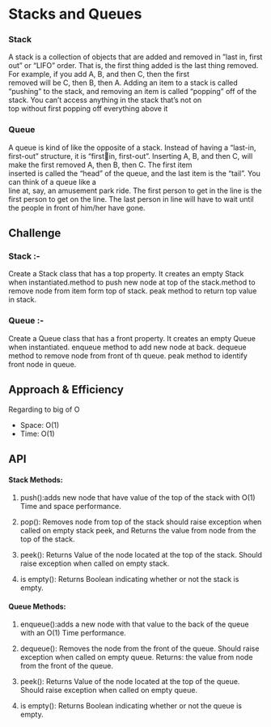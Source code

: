 # Stacks and Queues
<!-- Short summary or background information -->
### Stack
A	stack	is	a	collection	of	objects	that	are	added	and	removed	in	”last	in,	first	out”	or	“LIFO”	order.	That is,	the	first	thing	added	is	the	last	thing	removed. For	example,	if	you	add	A,	B,	and	then	C,	then	the	first	
removed	will	be	C,	then	B,	then	A. Adding	an	item	to	a	stack	is	called	“pushing”	to	the	stack,	and	
removing	an	item	is	called	“popping”	off	of	the	stack.	You	can’t	access	anything	in	the	stack	that’s	not	on	
top	without	first	popping	off	everything	above	it

### Queue
A	queue	is	kind	of	like	the	opposite	of	a	stack.	Instead	of	having	a	“last-in,	first-out”	structure,	it	is	“firstin,	first-out”.	Inserting	A,	B,	and	then	C,	will	make	the	first	removed	A,	then	B,	then	C.	The	first	item	
inserted	is	called	the	“head”	of	the	queue,	and	the	last	item	is	the	“tail”.	You	can	think	of	a	queue	like	a	
line	at,	say,	an	amusement	park	ride.	The	first	person	to	get	in	the	line	is	the	first	person	to	get	on	the	
line.	The	last	person	in	line	will	have	to	wait	until	the	people	in	front	of	him/her	have	gone.

## Challenge
<!-- Description of the challenge -->
### Stack :-
Create a Stack class that has a top property. It creates an empty Stack when instantiated.method to push new node at top of the stack.method to remove node from item form top of stack. peak method to return top value in stack.

### Queue :-

Create a Queue class that has a front property. It creates an empty Queue when instantiated. enqueue method to add new node at back. dequeue method to remove node from front of th queue. peak method to identify front node in queue.



## Approach & Efficiency
<!-- What approach did you take? Why? What is the Big O space/time for this approach? -->

Regarding to big of O

- Space: O(1)
- Time: O(1)

## API
<!-- Description of each method publicly available to your Stack and Queue-->

#### Stack Methods:

1. push():adds  new node  that have  value of the top of the stack with  O(1) Time and space performance.

2. pop(): Removes  node from  top of the stack should raise exception when called on empty stack peek, and Returns the value from node from the top of the stack.

2. peek(): Returns Value of the node located at the top of the stack. Should raise exception when called on empty stack.

4. is empty(): Returns Boolean indicating whether or not the stack is empty.

#### Queue Methods:

1. enqueue():adds a new node with that value to the back of the queue with an O(1) Time performance.

2. dequeue(): Removes the node from the front of the queue. Should raise exception when called on empty queue. Returns: the value from node from the front of the queue.

3. peek(): Returns Value of the node located at the top of the queue. Should raise exception when called on empty queue.

3. is empty(): Returns Boolean indicating whether or not the queue is empty.